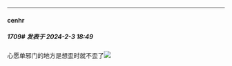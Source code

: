 
*****

####  cenhr  
##### 1709#       发表于 2024-2-3 18:49

心愿单邪门的地方是想歪时就不歪了<img src="https://static.saraba1st.com/image/smiley/face2017/068.png" referrerpolicy="no-referrer">

